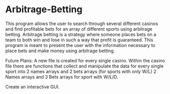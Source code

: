 # Arbitrage-Betting
This program allows the user to search through several different casinos and find profitable bets for an array of different sports using arbitrage betting.
Arbitrage betting is a strategy where someone places bets on a team to both win and lose in such a way that profit is guaranteed.
This program is meant to present the user with the information necessary to place bets and make money using arbitrage betting.

Future Plans:
A new file is created for every single casino. Within the casino file there are functions that collect and manipulate the data for every single sport into 2 names arrays and 2 bets arrays (for sports with only W/L) 2 Names arrays and 3 Bets arrays for sport with W/L/D.

Create an interactive GUI.
